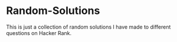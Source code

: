# Random-Solutions

This is just a collection of random solutions I have made to different questions on Hacker Rank.

